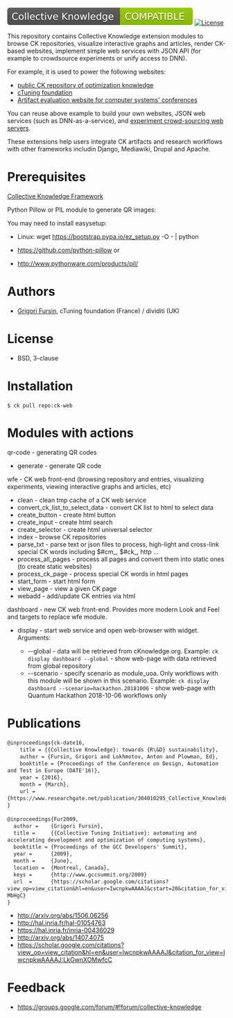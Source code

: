 [![compatibility](https://github.com/ctuning/ck-guide-images/blob/master/ck-compatible.svg)](https://github.com/ctuning/ck)
[![License](https://img.shields.io/badge/License-BSD%203--Clause-blue.svg)](https://opensource.org/licenses/BSD-3-Clause)

This repository contains Collective Knowledge extension modules
to browse CK repositories, visualize interactive graphs and articles, 
render CK-based websites, implement simple web services with JSON API 
(for example to crowdsource experiments or unify access to DNN). 

For example, it is used to power the following websites:
* [public CK repository of optimization knowledge](http://cKnowledge.org/repo)
* [cTuning foundation](http://cTuning.org)
* [Artifact evaluation website for computer systems' conferences](http://cTuning.org/ae)

You can reuse above example to build your own websites, JSON web services 
(such as DNN-as-a-service), and [experiment crowd-sourcing web servers](http://cKnowledge.org/repo).

These extensions help users integrate CK artifacts and research workflows
with other frameworks includin Django, Mediawiki, Drupal and Apache.

Prerequisites
=============
[Collective Knowledge Framework](http://github.com/ctuning/ck)

Python Pillow or PIL module to generate QR images:

You may need to install easysetup:
* Linux: wget https://bootstrap.pypa.io/ez_setup.py -O - | python

* https://github.com/python-pillow
or
* http://www.pythonware.com/products/pil/

Authors
=======

* [Grigori Fursin](http://fursin.net/research.html), cTuning foundation (France) / dividiti (UK)

License
=======
* BSD, 3-clause

Installation
============

```
$ ck pull repo:ck-web
```

Modules with actions
====================

qr-code - generating QR codes

  * generate - generate QR code

wfe - CK web front-end (browsing repository and entries, visualizing experiments, viewing interactive graphs and articles, etc)

  * clean - clean tmp cache of a CK web service
  * convert_ck_list_to_select_data - convert CK list to html to select data
  * create_button - create html button
  * create_input - create html search
  * create_selector - create html universal selector
  * index - browse CK repositories
  * parse_txt - parse text or json files to process, high-light and cross-link special CK words including $#cm_, $#ck_, http ...
  * process_all_pages - process all pages and convert them into static ones (to create static websites)
  * process_ck_page - process special CK words in html pages
  * start_form - start html form
  * view_page - view a given CK page
  * webadd - add/update CK entries via html

dashboard - new CK web front-end. Provides more modern Look and Feel and targets to replace wfe module.

  * display - start web service and open web-browser with widget. Arguments:

    * --global - data will be retrieved from cKnowledge.org. Example: `ck display dashboard --global` - show web-page with data retrieved from global repository
    * --scenario - specify scenario as module_uoa. Only workflows with this module will be shown in this scenario. Example: `ck display dashboard --scenario=hackathon.20181006` - show web-page with Quantum Hackathon 2018-10-06 workflows only

Publications
============

```
@inproceedings{ck-date16,
    title = {{Collective Knowledge}: towards {R\&D} sustainability},
    author = {Fursin, Grigori and Lokhmotov, Anton and Plowman, Ed},
    booktitle = {Proceedings of the Conference on Design, Automation and Test in Europe (DATE'16)},
    year = {2016},
    month = {March},
    url = {https://www.researchgate.net/publication/304010295_Collective_Knowledge_Towards_RD_Sustainability}
}

@inproceedings{Fur2009,
  author =    {Grigori Fursin},
  title =     {{Collective Tuning Initiative}: automating and accelerating development and optimization of computing systems},
  booktitle = {Proceedings of the GCC Developers' Summit},
  year =      {2009},
  month =     {June},
  location =  {Montreal, Canada},
  keys =      {http://www.gccsummit.org/2009}
  url  =      {https://scholar.google.com/citations?view_op=view_citation&hl=en&user=IwcnpkwAAAAJ&cstart=20&citation_for_view=IwcnpkwAAAAJ:8k81kl-MbHgC}
}
```

* http://arxiv.org/abs/1506.06256
* http://hal.inria.fr/hal-01054763
* https://hal.inria.fr/inria-00436029
* http://arxiv.org/abs/1407.4075
* https://scholar.google.com/citations?view_op=view_citation&hl=en&user=IwcnpkwAAAAJ&citation_for_view=IwcnpkwAAAAJ:LkGwnXOMwfcC

Feedback
========

* https://groups.google.com/forum/#!forum/collective-knowledge

